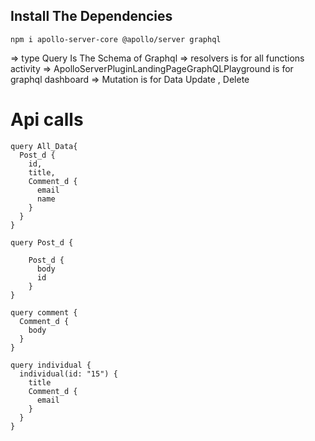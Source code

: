 ## Install The Dependencies

```
npm i apollo-server-core @apollo/server graphql
```

=> type Query Is The Schema of Graphql
=> resolvers is for all functions activity
=> ApolloServerPluginLandingPageGraphQLPlayground is for graphql dashboard
=> Mutation is for Data Update , Delete

# Api calls

```
query All_Data{
  Post_d {
    id,
    title,
    Comment_d {
      email
      name
    }
  }
}

query Post_d {

    Post_d {
      body
      id
    }
}

query comment {
  Comment_d {
    body
  }
}

query individual {
  individual(id: "15") {
    title
    Comment_d {
      email
    }
  }
}
```
